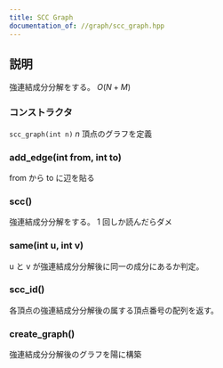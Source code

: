 ```yaml
---
title: SCC Graph
documentation_of: //graph/scc_graph.hpp
---
```


## 説明

強連結成分分解をする。 $O(N + M)$

### コンストラクタ

`scc_graph(int n)` $n$ 頂点のグラフを定義

### add_edge(int from, int to)

from から to に辺を貼る

### scc()

強連結成分分解をする。 $1$ 回しか読んだらダメ

### same(int u, int v)

u と v が強連結成分分解後に同一の成分にあるか判定。

### scc_id()

各頂点の強連結成分分解後の属する頂点番号の配列を返す。

### create_graph()

強連結成分分解後のグラフを陽に構築